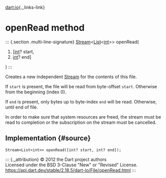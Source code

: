 [dart:io](../../dart-io/dart-io-library){._links-link}

openRead method
===============

::: {.section .multi-line-signature}
[Stream](../../dart-async/stream-class)\<[List](../../dart-core/list-class)\<[int](../../dart-core/int-class)\>\>
openRead(

1.  \[[int](../../dart-core/int-class)? start,
2.  [int](../../dart-core/int-class)? end\]

)
:::

Creates a new independent [Stream](../../dart-async/stream-class) for
the contents of this file.

If `start` is present, the file will be read from byte-offset `start`.
Otherwise from the beginning (index 0).

If `end` is present, only bytes up to byte-index `end` will be read.
Otherwise, until end of file.

In order to make sure that system resources are freed, the stream must
be read to completion or the subscription on the stream must be
cancelled.

Implementation {#source}
--------------

``` {.language-dart data-language="dart"}
Stream<List<int>> openRead([int? start, int? end]);
```

::: {._attribution}
© 2012 the Dart project authors\
Licensed under the BSD 3-Clause \"New\" or \"Revised\" License.\
<https://api.dart.dev/stable/2.18.5/dart-io/File/openRead.html>
:::
